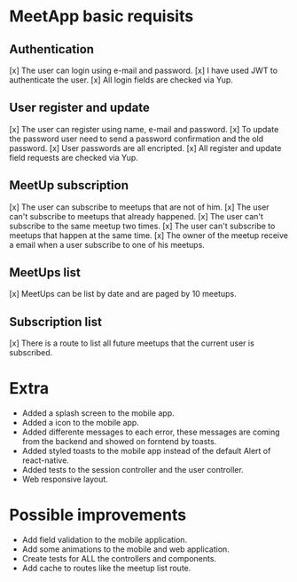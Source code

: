# MeetApp basic requisits

## Authentication

[x] The user can login using e-mail and password.
[x] I have used JWT to authenticate the user.
[x] All login fields are checked via Yup.

## User register and update

[x] The user can register using name, e-mail and password.
[x] To update the password user need to send a password confirmation and the old password.
[x] User passwords are all encripted.
[x] All register and update field requests are checked via Yup.

## MeetUp subscription

[x] The user can subscribe to meetups that are not of him.
[x] The user can't subscribe to meetups that already happened.
[x] The user can't subscribe to the same meetup two times.
[x] The user can't subscribe to meetups that happen at the same time.
[x] The owner of the meetup receive a email when a user subscribe to one of his meetups.

## MeetUps list

[x] MeetUps can be list by date and are paged by 10 meetups.

## Subscription list

[x] There is a route to list all future meetups that the current user is subscribed.

# Extra

- Added a splash screen to the mobile app.
- Added a icon to the mobile app.
- Added differente messages to each error, these messages are coming from the backend and showed on forntend by toasts.
- Added styled toasts to the mobile app instead of the default Alert of react-native.
- Added tests to the session controller and the user controller.
- Web responsive layout.

# Possible improvements

- Add field validation to the mobile application.
- Add some animations to the mobile and web application.
- Create tests for ALL the controllers and components.
- Add cache to routes like the meetup list route.
